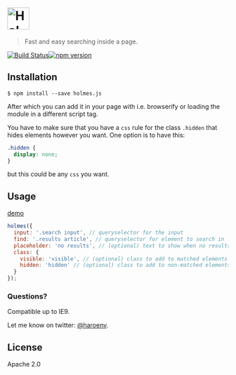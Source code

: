 # [<img alt="Holmes.js" src="https://haroen.me/holmes/images/logo.png" height="50px"></img>](https://www.npmjs.com/package/holmes.js)

> Fast and easy searching inside a page.

[![Build Status](https://travis-ci.org/Haroenv/holmes.svg?branch=gh-pages)](https://travis-ci.org/Haroenv/holmes)[![npm version](https://badge.fury.io/js/holmes.js.svg)](https://www.npmjs.com/package/holmes.js)

## Installation

```
$ npm install --save holmes.js
```

After which you can add it in your page with i.e. browserify or loading the module in a different script tag.

You have to make sure that you have a `css` rule for the class `.hidden` that hides elements however you want. One option is to have this:

```css
.hidden {
  display: none;
}
```

but this could be any `css` you want.

## Usage

[demo](https://haroen.me/holmes/)

```js
holmes({
  input: '.search input', // queryselector for the input
  find: '.results article', // queryselector for element to search in
  placeholder: 'no results', // (optional) text to show when no results
  class: {
    visible: 'visible', // (optional) class to add to matched elements
    hidden: 'hidden' // (optional) class to add to non-matched elements
  }
});
```

### Questions?

Compatible up to IE9.

Let me know on twitter: [@haroenv](https://twitter.com/haroenv).

## License

Apache 2.0
